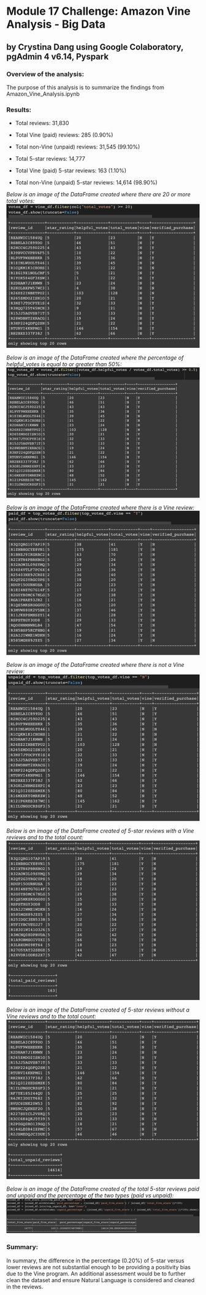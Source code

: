 # Module 17 Challenge: Amazon Vine Analysis - Big Data
## by Crystina Dang using Google Colaboratory, pgAdmin 4 v6.14, Pyspark


### Overview of the analysis:

The purpose of this analysis is to summarize the findings from Amazon_Vine_Analysis.ipynb



### Results:

- Total reviews: 31,830
- Total Vine (paid) reviews: 285 (0.90%)
- Total non-Vine (unpaid) reviews: 31,545 (99.10%)

- Total 5-star reviews: 14,777
- Total Vine (paid) 5-star reviews: 163 (1.10%)
- Total non-Vine (unpaid) 5-star reviews: 14,614 (98.90%)


*Below is an image of the DataFrame created where there are 20 or more total votes:*
![This is an image](https://github.com/crystdang/Amazon-Vine-Analysis/blob/main/Images/votes.png)

*Below is an image of the DataFrame created where the percentage of helpful_votes is equal to or greater than 50%:*
![This is an image](https://github.com/crystdang/Amazon-Vine-Analysis/blob/main/Images/top_votes.png)

*Below is an image of the DataFrame created where there is a Vine review:*
![This is an image](https://github.com/crystdang/Amazon-Vine-Analysis/blob/main/Images/paid.png)

*Below is an image of the DataFrame created where there is not a Vine review:*
![This is an image](https://github.com/crystdang/Amazon-Vine-Analysis/blob/main/Images/unpaid.png)

*Below is an image of the DataFrame created of 5-star reviews with a Vine reviews and to the total count:*
![This is an image](https://github.com/crystdang/Amazon-Vine-Analysis/blob/main/Images/top_paid.png)

*Below is an image of the DataFrame created of 5-star reviews without a Vine reviews and to the total count:*
![This is an image](https://github.com/crystdang/Amazon-Vine-Analysis/blob/main/Images/top_unpaid.png)

*Below is an image of the DataFrame created of the total 5-star reviews paid and unpaid and the percentage of the two types (paid vs unpaid):*
![This is an image](https://github.com/crystdang/Amazon-Vine-Analysis/blob/main/Images/summary.png)



### Summary: 

In summary, the difference in the percentage (0.20%) of 5-star versus lower reviews are not substantial enough to be providing a positivity bias due to the Vine program. An additional assessment would be to further clean the dataset and ensure Natural Language is considered and cleaned in the reviews.